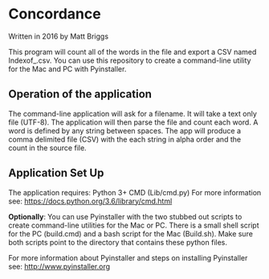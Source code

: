 # Concordance
Written in 2016 by Matt Briggs

This program will count all of the words in the file and export a CSV named Indexof_<inputfilename>.csv. You can use this repository to create a command-line utility for the Mac and PC with Pyinstaller.

## Operation of the application
The command-line application will ask for a filename. It will take a text only file (UTF-8). The application will then parse the file and count each word. A word is defined by any string between spaces. The app will produce a comma delimited file (CSV) with the each string in alpha order and the count in the source file.

## Application Set Up
The application requires:
Python 3+
CMD (Lib/cmd.py) For more information see: https://docs.python.org/3.6/library/cmd.html

**Optionally**: You can use Pyinstaller with the two stubbed out scripts to create command-line utilities for the Mac or PC. There is a small shell script for the PC (build.cmd) and a bash script for the Mac (Build.sh). Make sure both scripts point to the directory that contains these python files.

For more information about Pyinstaller and steps on installing Pyinstaller see:
http://www.pyinstaller.org